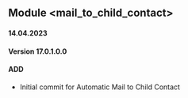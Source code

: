 ## Module <mail_to_child_contact>

#### 14.04.2023
#### Version 17.0.1.0.0
#### ADD
- Initial commit for Automatic Mail to Child Contact